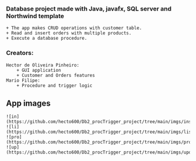 ### Database project made with Java, javafx, SQL server and Northwind template
    + The app makes CRUD operations with customer table.
    + Read and insert orders with multiple products.
    + Execute a database procedure.
### Creators: 
    Hector de Oliveira Pinheiro:
        + GUI application
        + Customer and Orders features
    Mario Filipe:
        + Procedure and trigger logic

## App images
    ![in](https://github.com/hecto600/Db2_procTrigger_project/tree/main/imgs/insert.png)
    ![li](https://github.com/hecto600/Db2_procTrigger_project/tree/main/imgs/list.png)
    ![pro](https://github.com/hecto600/Db2_procTrigger_project/tree/main/imgs/procedure.png)
    ![up](https://github.com/hecto600/Db2_procTrigger_project/tree/main/imgs/update.png)
    